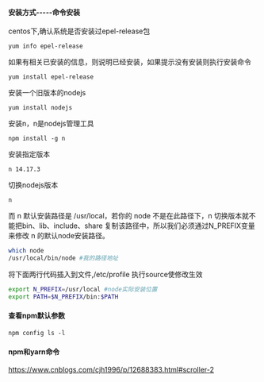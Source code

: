 #### 安装方式-----命令安装

centos下,确认系统是否安装过epel-release包

`yum info epel-release`

如果有相关已安装的信息，则说明已经安装，如果提示没有安装则执行安装命令

`yum install epel-release`

安装一个旧版本的nodejs

`yum install nodejs`

安装n，n是nodejs管理工具

`npm install -g n`

安装指定版本

`n 14.17.3`

切换nodejs版本

`n`

而 n 默认安装路径是 /usr/local，若你的 node 不是在此路径下，n 切换版本就不能把bin、lib、include、share 复制该路径中，所以我们必须通过N_PREFIX变量来修改 n 的默认node安装路径。

```bash
which node
/usr/local/bin/node #我的路径地址
```

将下面两行代码插入到文件,/etc/profile 执行source使修改生效

```bash
export N_PREFIX=/usr/local #node实际安装位置
export PATH=$N_PREFIX/bin:$PATH
```

#### 查看npm默认参数

`npm config ls -l`

#### npm和yarn命令

https://www.cnblogs.com/cjh1996/p/12688383.html#scroller-2

